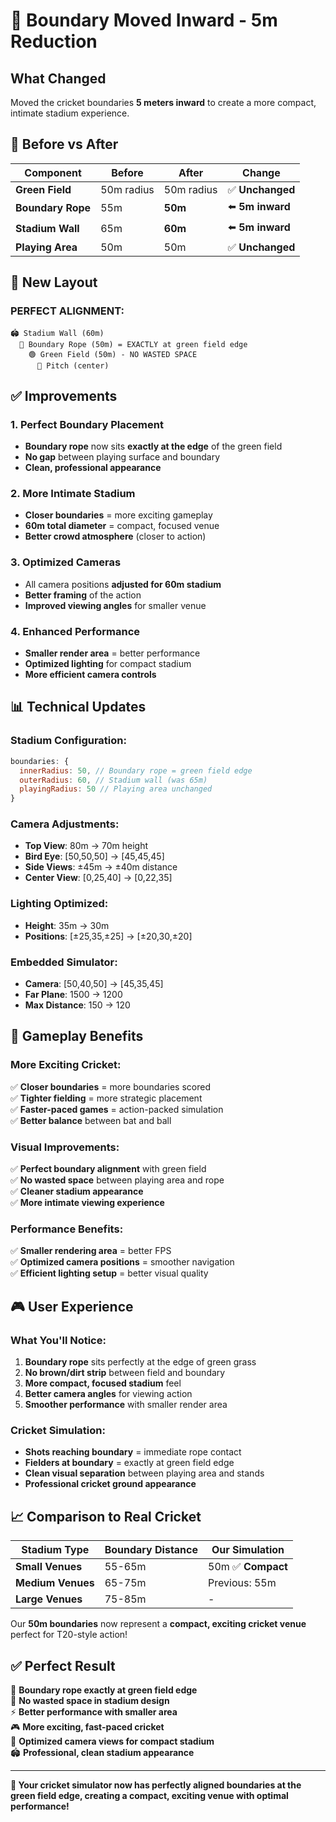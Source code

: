 # 🏏 Boundary Moved Inward - 5m Reduction

## What Changed

Moved the cricket boundaries **5 meters inward** to create a more compact, intimate stadium experience.

## 📏 **Before vs After**

| **Component** | **Before** | **After** | **Change** |
|---------------|------------|-----------|------------|
| **Green Field** | 50m radius | 50m radius | ✅ **Unchanged** |
| **Boundary Rope** | 55m | **50m** | ⬅️ **5m inward** |
| **Stadium Wall** | 65m | **60m** | ⬅️ **5m inward** |
| **Playing Area** | 50m | 50m | ✅ **Unchanged** |

## 🎯 **New Layout**

### **PERFECT ALIGNMENT:**
```
🏟️ Stadium Wall (60m)
  🏏 Boundary Rope (50m) = EXACTLY at green field edge
    🟢 Green Field (50m) - NO WASTED SPACE
      🏏 Pitch (center)
```

## ✅ **Improvements**

### **1. Perfect Boundary Placement**
- **Boundary rope** now sits **exactly at the edge** of the green field
- **No gap** between playing surface and boundary
- **Clean, professional appearance**

### **2. More Intimate Stadium**
- **Closer boundaries** = more exciting gameplay
- **60m total diameter** = compact, focused venue
- **Better crowd atmosphere** (closer to action)

### **3. Optimized Cameras**
- All camera positions **adjusted for 60m stadium**
- **Better framing** of the action
- **Improved viewing angles** for smaller venue

### **4. Enhanced Performance**
- **Smaller render area** = better performance
- **Optimized lighting** for compact stadium
- **More efficient camera controls**

## 📊 **Technical Updates**

### **Stadium Configuration:**
```javascript
boundaries: {
  innerRadius: 50, // Boundary rope = green field edge
  outerRadius: 60, // Stadium wall (was 65m)
  playingRadius: 50 // Playing area unchanged
}
```

### **Camera Adjustments:**
- **Top View**: 80m → 70m height
- **Bird Eye**: [50,50,50] → [45,45,45]
- **Side Views**: ±45m → ±40m distance
- **Center View**: [0,25,40] → [0,22,35]

### **Lighting Optimized:**
- **Height**: 35m → 30m
- **Positions**: [±25,35,±25] → [±20,30,±20]

### **Embedded Simulator:**
- **Camera**: [50,40,50] → [45,35,45]
- **Far Plane**: 1500 → 1200
- **Max Distance**: 150 → 120

## 🏏 **Gameplay Benefits**

### **More Exciting Cricket:**
✅ **Closer boundaries** = more boundaries scored  
✅ **Tighter fielding** = more strategic placement  
✅ **Faster-paced games** = action-packed simulation  
✅ **Better balance** between bat and ball  

### **Visual Improvements:**
✅ **Perfect boundary alignment** with green field  
✅ **No wasted space** between playing area and rope  
✅ **Cleaner stadium appearance**  
✅ **More intimate viewing experience**  

### **Performance Benefits:**
✅ **Smaller rendering area** = better FPS  
✅ **Optimized camera positions** = smoother navigation  
✅ **Efficient lighting setup** = better visual quality  

## 🎮 **User Experience**

### **What You'll Notice:**
1. **Boundary rope** sits perfectly at the edge of green grass
2. **No brown/dirt strip** between field and boundary
3. **More compact, focused stadium** feel
4. **Better camera angles** for viewing action
5. **Smoother performance** with smaller render area

### **Cricket Simulation:**
- **Shots reaching boundary** = immediate rope contact
- **Fielders at boundary** = exactly at green field edge
- **Clean visual separation** between playing area and stands
- **Professional cricket ground appearance**

## 📈 **Comparison to Real Cricket**

| **Stadium Type** | **Boundary Distance** | **Our Simulation** |
|------------------|----------------------|-------------------|
| **Small Venues** | 55-65m | 50m ✅ **Compact** |
| **Medium Venues** | 65-75m | Previous: 55m |
| **Large Venues** | 75-85m | - |

Our **50m boundaries** now represent a **compact, exciting cricket venue** perfect for T20-style action!

## ✅ **Perfect Result**

🏏 **Boundary rope exactly at green field edge**  
🎯 **No wasted space in stadium design**  
⚡ **Better performance with smaller area**  
🎮 **More exciting, fast-paced cricket**  
👀 **Optimized camera views for compact stadium**  
🏟️ **Professional, clean stadium appearance**  

---

**🏏 Your cricket simulator now has perfectly aligned boundaries at the green field edge, creating a compact, exciting venue with optimal performance!**
